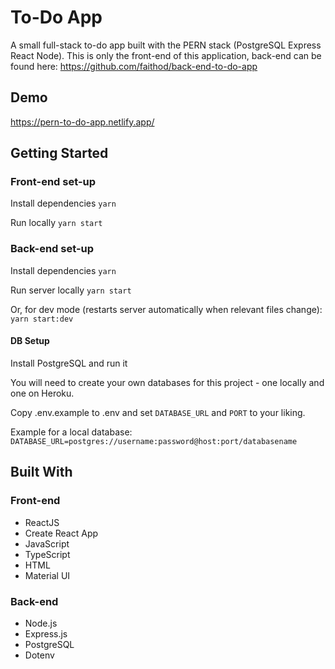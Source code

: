 # To-Do App

A small full-stack to-do app built with the PERN stack (PostgreSQL Express React Node). This is only the front-end of this application, back-end can be found here: https://github.com/faithod/back-end-to-do-app

## Demo

https://pern-to-do-app.netlify.app/

## Getting Started

### Front-end set-up

Install dependencies `yarn`

Run locally `yarn start`

### Back-end set-up

Install dependencies `yarn`

Run server locally `yarn start`

Or, for dev mode (restarts server automatically when relevant files change): `yarn start:dev`

#### DB Setup

Install PostgreSQL and run it

You will need to create your own databases for this project - one locally and one on Heroku.

Copy .env.example to .env and set `DATABASE_URL` and `PORT` to your liking.

Example for a local database: `DATABASE_URL=postgres://username:password@host:port/databasename`

## Built With

### Front-end

- ReactJS
- Create React App
- JavaScript
- TypeScript
- HTML
- Material UI

### Back-end

- Node.js
- Express.js
- PostgreSQL
- Dotenv
